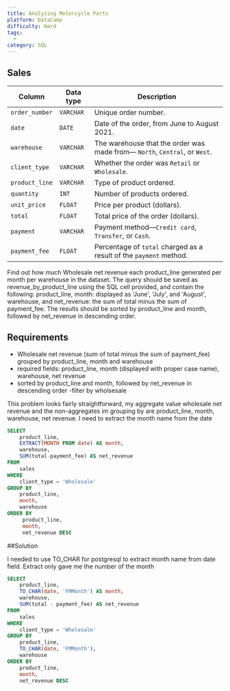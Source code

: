 ```yaml
---
title: Analyzing Motorcycle Parts
platform: DataCamp
difficulty: Hard
tags:
  - 
category: SQL
---
```



## Sales
| Column | Data type | Description |
|--------|-----------|-------------|
| `order_number` | `VARCHAR` | Unique order number. |
| `date` | `DATE` | Date of the order, from June to August 2021. |
| `warehouse` | `VARCHAR` | The warehouse that the order was made from&mdash; `North`, `Central`, or `West`. |
| `client_type` | `VARCHAR` | Whether the order was `Retail` or `Wholesale`. |
| `product_line` | `VARCHAR` | Type of product ordered. |
| `quantity` | `INT` | Number of products ordered. | 
| `unit_price` | `FLOAT` | Price per product (dollars). |
| `total` | `FLOAT` | Total price of the order (dollars). |
| `payment` | `VARCHAR` | Payment method&mdash;`Credit card`, `Transfer`, or `Cash`. |
| `payment_fee` | `FLOAT` | Percentage of `total` charged as a result of the `payment` method. |


Find out how much Wholesale net revenue each product_line generated per month per warehouse in the dataset.
The query should be saved as revenue_by_product_line using the SQL cell provided, and contain the following:
product_line, month: displayed as 'June', 'July', and 'August', warehouse, and net_revenue: the sum of total minus the sum of payment_fee.
The results should be sorted by product_line and month, followed by net_revenue in descending order.

## Requirements
- Wholesale net revenue (sum of total minus the sum of payment_fee) grouped by product_line, month and warehouse
- required fields: product_line, month (displayed with proper case name), warehouse, net revenue
- sorted by product_line and month, followed by net_revenue in descending order
-filter by wholsesale 

This problem looks fairly straightforward, my aggregate value wholesale net revenue and the non-aggregates im grouping by are product_line, month, warehouse, net revenue. I need to extract the month name from the date

```SQL
SELECT
    product_line,
    EXTRACT(MONTH FROM date) AS month,
    warehouse, 
    SUM(total-payment_fee) AS net_revenue
FROM
    sales
WHERE
    client_type = 'Wholesale'
GROUP BY
    product_line,
    month,
    warehouse
ORDER BY
     product_line,
     month,
     net_revenue DESC
```

##Solution

I needed to use TO_CHAR for postgresql to extract month name from date field. Extract only gave me the number of the month
```sql
SELECT
    product_line,
    TO_CHAR(date, 'FMMonth') AS month,
    warehouse, 
    SUM(total - payment_fee) AS net_revenue
FROM
    sales
WHERE
    client_type = 'Wholesale'
GROUP BY
    product_line,
    TO_CHAR(date, 'FMMonth'),
    warehouse
ORDER BY
    product_line,
    month,
    net_revenue DESC
```